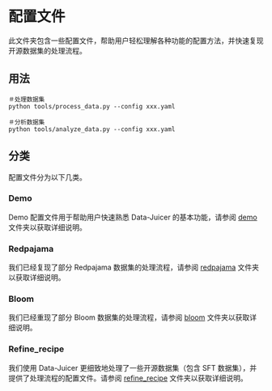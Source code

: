 # 配置文件

此文件夹包含一些配置文件，帮助用户轻松理解各种功能的配置方法，并快速复现开源数据集的处理流程。

## 用法

```shell
＃处理数据集
python tools/process_data.py --config xxx.yaml

＃分析数据集
python tools/analyze_data.py --config xxx.yaml
```

## 分类

配置文件分为以下几类。

### Demo

Demo 配置文件用于帮助用户快速熟悉 Data-Juicer 的基本功能，请参阅 [demo](demo) 文件夹以获取详细说明。


### Redpajama

我们已经复现了部分 Redpajama 数据集的处理流程，请参阅 [redpajama](redpajama) 文件夹以获取详细说明。

### Bloom

我们已经重现了部分 Bloom 数据集的处理流程，请参阅 [bloom](bloom) 文件夹以获取详细说明。

### Refine_recipe
我们使用 Data-Juicer 更细致地处理了一些开源数据集（包含 SFT 数据集），并提供了处理流程的配置文件。请参阅 [refine_recipe](refine_recipe) 文件夹以获取详细说明。
